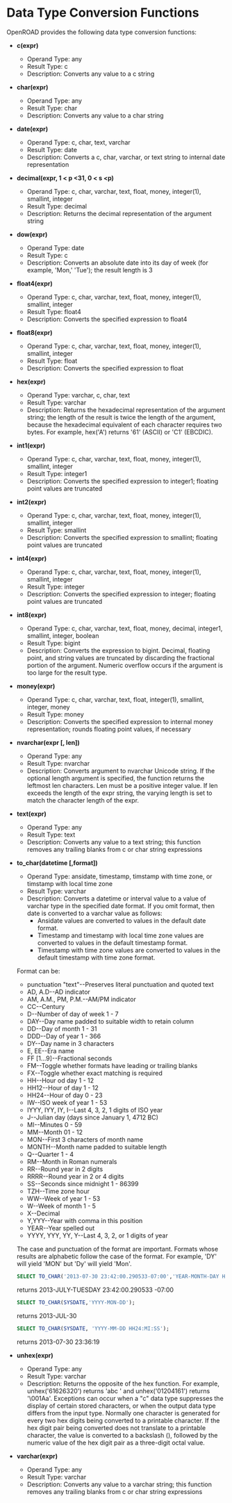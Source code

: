 # Data Type Conversion Functions

OpenROAD provides the following data type conversion functions:

- **c(expr)**
  - Operand Type: any
  - Result Type: c
  - Description: Converts any value to a c string

- **char(expr)**
  - Operand Type: any
  - Result Type: char
  - Description: Converts any value to a char string

- **date(expr)**
  - Operand Type: c, char, text, varchar
  - Result Type: date
  - Description: Converts a c, char, varchar, or text string to internal date representation

- **decimal(expr, 1 < p <31, 0 < s <p)**
  - Operand Type: c, char, varchar, text, float, money, integer(1), smallint, integer
  - Result Type: decimal
  - Description: Returns the decimal representation of the argument string

- **dow(expr)**
  - Operand Type: date
  - Result Type: c
  - Description: Converts an absolute date into its day of week (for example, 'Mon,' 'Tue'); the result length is 3

- **float4(expr)**
  - Operand Type: c, char, varchar, text, float, money, integer(1), smallint, integer
  - Result Type: float4
  - Description: Converts the specified expression to float4

- **float8(expr)**
  - Operand Type: c, char, varchar, text, float, money, integer(1), smallint, integer
  - Result Type: float
  - Description: Converts the specified expression to float

- **hex(expr)**
  - Operand Type: varchar, c, char, text
  - Result Type: varchar
  - Description: Returns the hexadecimal representation of the argument string; the length of the result is twice the length of the argument, because the hexadecimal equivalent of each character requires two bytes. For example, hex('A') returns '61' (ASCII) or 'C1' (EBCDIC).

- **int1(expr)**
  - Operand Type: c, char, varchar, text, float, money, integer(1), smallint, integer
  - Result Type: integer1
  - Description: Converts the specified expression to integer1; floating point values are truncated

- **int2(expr)**
  - Operand Type: c, char, varchar, text, float, money, integer(1), smallint, integer
  - Result Type: smallint
  - Description: Converts the specified expression to smallint; floating point values are truncated

- **int4(expr)**
  - Operand Type: c, char, varchar, text, float, money, integer(1), smallint, integer
  - Result Type: integer
  - Description: Converts the specified expression to integer; floating point values are truncated

- **int8(expr)**
  - Operand Type: c, char, varchar, text, float, money, decimal, integer1, smallint, integer, boolean
  - Result Type: bigint
  - Description: Converts the expression to bigint. Decimal, floating point, and string values are truncated by discarding the fractional portion of the argument. Numeric overflow occurs if the argument is too large for the result type.

- **money(expr)**
  - Operand Type: c, char, varchar, text, float, integer(1), smallint, integer, money
  - Result Type: money
  - Description: Converts the specified expression to internal money representation; rounds floating point values, if necessary

- **nvarchar(expr [, len])**
  - Operand Type: any
  - Result Type: nvarchar
  - Description: Converts argument to nvarchar Unicode string. If the optional length argument is specified, the function returns the leftmost len characters. Len must be a positive integer value. If len exceeds the length of the expr string, the varying length is set to match the character length of the expr.

- **text(expr)**
  - Operand Type: any
  - Result Type: text
  - Description: Converts any value to a text string; this function removes any trailing blanks from c or char string expressions

- **to_char(datetime [,format])**
  - Operand Type: ansidate, timestamp, timstamp with time zone, or timstamp with local time zone
  - Result Type: varchar
  - Description: Converts a datetime or interval value to a value of varchar type in the specified date format. If you omit format, then date is converted to a varchar value as follows:
    - Ansidate values are converted to values in the default date format.
    - Timestamp and timestamp with local time zone values are converted to values in the default timestamp format.
    - Timestamp with time zone values are converted to values in the default timestamp with time zone format.

  Format can be:
  - punctuation "text"--Preserves literal punctuation and quoted text
  - AD, A.D--AD indicator
  - AM, A.M., PM, P.M.--AM/PM indicator
  - CC--Century
  - D--Number of day of week 1 - 7
  - DAY--Day name padded to suitable width to retain column
  - DD--Day of month 1 - 31
  - DDD--Day of year 1 - 366
  - DY--Day name in 3 characters
  - E, EE--Era name
  - FF [1...9]--Fractional seconds
  - FM--Toggle whether formats have leading or trailing blanks
  - FX--Toggle whether exact matching is required
  - HH--Hour od day 1 - 12
  - HH12--Hour of day 1 - 12
  - HH24--Hour of day 0 - 23
  - IW--ISO week of year 1 - 53
  - IYYY, IYY, IY, I--Last 4, 3, 2, 1 digits of ISO year
  - J--Julian day (days since January 1, 4712 BC)
  - MI--Minutes 0 - 59
  - MM--Month 01 - 12
  - MON--First 3 characters of month name
  - MONTH--Month name padded to suitable length
  - Q--Quarter 1 - 4
  - RM--Month in Roman numerals
  - RR--Round year in 2 digits
  - RRRR--Round year in 2 or 4 digits
  - SS--Seconds since midnight 1 - 86399
  - TZH--Time zone hour
  - WW--Week of year 1 - 53
  - W--Week of month 1 - 5
  - X--Decimal
  - Y,YYY--Year with comma in this position
  - YEAR--Year spelled out
  - YYYY, YYY, YY, Y--Last 4, 3, 2, or 1 digits of year

  The case and punctuation of the format are important. Formats whose results are alphabetic follow the case of the format. For example, 'DY' will yield 'MON' but 'Dy' will yield 'Mon'.

  ```sql
  SELECT TO_CHAR('2013-07-30 23:42:00.290533-07:00','YEAR-MONTH-DAY HH24:MI:SSXFF6 tzh:tzm');
  ```
  returns 2013-JULY-TUESDAY 23:42:00.290533 -07:00

  ```sql
  SELECT TO_CHAR(SYSDATE,'YYYY-MON-DD');
  ```
  returns 2013-JUL-30

  ```sql
  SELECT TO_CHAR(SYSDATE, 'YYYY-MM-DD HH24:MI:SS');
  ```
  returns 2013-07-30 23:36:19

- **unhex(expr)**
  - Operand Type: any
  - Result Type: varchar
  - Description: Returns the opposite of the hex function. For example, unhex('61626320') returns 'abc ' and unhex('01204161') returns '\001Aa'.
    Exceptions can occur when a "c" data type suppresses the display of certain stored characters, or when the output data type differs from the input type.
    Normally one character is generated for every two hex digits being converted to a printable character. If the hex digit pair being converted does not translate to a printable character, the value is converted to a backslash (\), followed by the numeric value of the hex digit pair as a three-digit octal value.

- **varchar(expr)**
  - Operand Type: any
  - Result Type: varchar
  - Description: Converts any value to a varchar string; this function removes any trailing blanks from c or char string expressions
